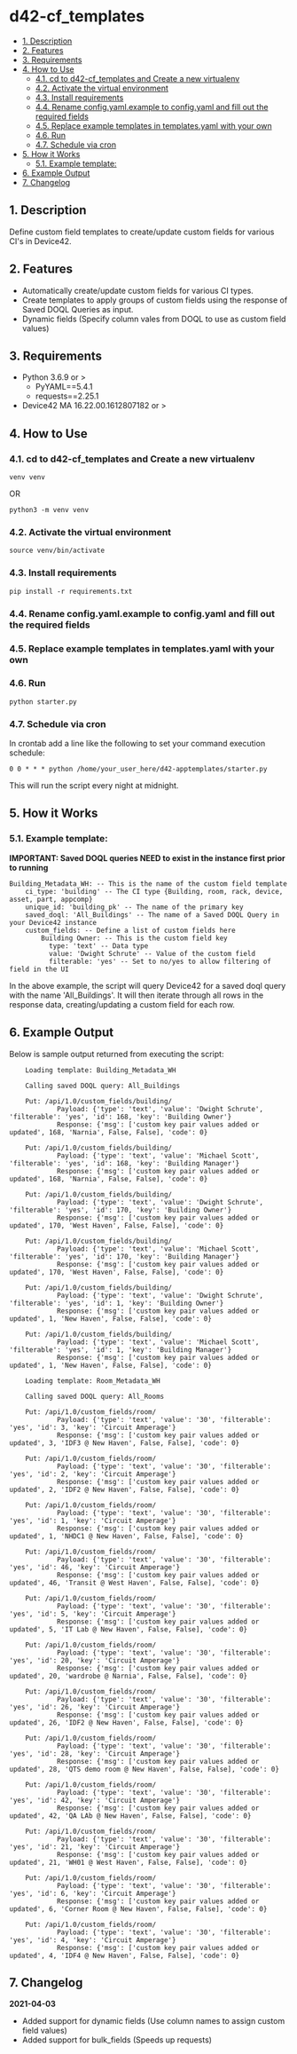 # d42-cf_templates
  - [1. Description](#1-description)
  - [2. Features](#2-features)
  - [3. Requirements](#3-requirements)
  - [4. How to Use](#4-how-to-use)
    - [4.1. cd to d42-cf_templates and Create a new virtualenv](#41-cd-to-d42-cf_templates-and-create-a-new-virtualenv)
    - [4.2. Activate the virtual environment](#42-activate-the-virtual-environment)
    - [4.3. Install requirements](#43-install-requirements)
    - [4.4. Rename config.yaml.example to config.yaml and fill out the required fields](#44-rename-configyamlexample-to-configyaml-and-fill-out-the-required-fields)
    - [4.5. Replace example templates in templates.yaml with your own](#45-replace-example-templates-in-templatesyaml-with-your-own)
    - [4.6. Run](#46-run)
    - [4.7. Schedule via cron](#47-schedule-via-cron)
  - [5. How it Works](#5-how-it-works)
    - [5.1. Example template:](#51-example-template)
  - [6. Example Output](#6-example-output)
  - [7. Changelog](#7-changelog)
## 1. Description
Define custom field templates to create/update custom fields for various CI's in Device42.

## 2. Features
- Automatically create/update custom fields for various CI types.
- Create templates to apply groups of custom fields using the response of Saved DOQL Queries as input.
- Dynamic fields (Specify column vales from DOQL to use as custom field values)

## 3. Requirements
- Python 3.6.9 or > 
    - PyYAML==5.4.1
    - requests==2.25.1
- Device42 MA 16.22.00.1612807182 or >

## 4. How to Use
### 4.1. cd to d42-cf_templates and Create a new virtualenv 

    venv venv

OR

    python3 -m venv venv



### 4.2. Activate the virtual environment

    source venv/bin/activate

### 4.3. Install requirements

    pip install -r requirements.txt

### 4.4. Rename config.yaml.example to config.yaml and fill out the required fields

### 4.5. Replace example templates in templates.yaml with your own

### 4.6. Run 

    python starter.py

### 4.7. Schedule via cron
In crontab add a line like the following to set your command execution schedule:

    0 0 * * * python /home/your_user_here/d42-apptemplates/starter.py

This will run the script every night at midnight.

## 5. How it Works
### 5.1. Example template:
**IMPORTANT: Saved DOQL queries NEED to exist in the instance first prior to running**

    Building_Metadata_WH: -- This is the name of the custom field template
        ci_type: 'building' -- The CI type {Building, room, rack, device, asset, part, appcomp}
        unique_id: 'building_pk' -- The name of the primary key
        saved_doql: 'All_Buildings' -- The name of a Saved DOQL Query in your Device42 instance
        custom_fields: -- Define a list of custom fields here
            Building Owner: -- This is the custom field key
              type: 'text' -- Data type
              value: 'Dwight Schrute' -- Value of the custom field
              filterable: 'yes' -- Set to no/yes to allow filtering of field in the UI

In the above example, the script will query Device42 for a saved doql query with the name 'All_Buildings'. It will then iterate through all rows in the response data, creating/updating a custom field for each row.

## 6. Example Output
Below is sample output returned from executing the script:  

        Loading template: Building_Metadata_WH

        Calling saved DOQL query: All_Buildings

        Put: /api/1.0/custom_fields/building/
                Payload: {'type': 'text', 'value': 'Dwight Schrute', 'filterable': 'yes', 'id': 168, 'key': 'Building Owner'}
                Response: {'msg': ['custom key pair values added or updated', 168, 'Narnia', False, False], 'code': 0}

        Put: /api/1.0/custom_fields/building/
                Payload: {'type': 'text', 'value': 'Michael Scott', 'filterable': 'yes', 'id': 168, 'key': 'Building Manager'}
                Response: {'msg': ['custom key pair values added or updated', 168, 'Narnia', False, False], 'code': 0}

        Put: /api/1.0/custom_fields/building/
                Payload: {'type': 'text', 'value': 'Dwight Schrute', 'filterable': 'yes', 'id': 170, 'key': 'Building Owner'}
                Response: {'msg': ['custom key pair values added or updated', 170, 'West Haven', False, False], 'code': 0}

        Put: /api/1.0/custom_fields/building/
                Payload: {'type': 'text', 'value': 'Michael Scott', 'filterable': 'yes', 'id': 170, 'key': 'Building Manager'}
                Response: {'msg': ['custom key pair values added or updated', 170, 'West Haven', False, False], 'code': 0}

        Put: /api/1.0/custom_fields/building/
                Payload: {'type': 'text', 'value': 'Dwight Schrute', 'filterable': 'yes', 'id': 1, 'key': 'Building Owner'}
                Response: {'msg': ['custom key pair values added or updated', 1, 'New Haven', False, False], 'code': 0}

        Put: /api/1.0/custom_fields/building/
                Payload: {'type': 'text', 'value': 'Michael Scott', 'filterable': 'yes', 'id': 1, 'key': 'Building Manager'}
                Response: {'msg': ['custom key pair values added or updated', 1, 'New Haven', False, False], 'code': 0}

        Loading template: Room_Metadata_WH

        Calling saved DOQL query: All_Rooms

        Put: /api/1.0/custom_fields/room/
                Payload: {'type': 'text', 'value': '30', 'filterable': 'yes', 'id': 3, 'key': 'Circuit Amperage'}
                Response: {'msg': ['custom key pair values added or updated', 3, 'IDF3 @ New Haven', False, False], 'code': 0}

        Put: /api/1.0/custom_fields/room/
                Payload: {'type': 'text', 'value': '30', 'filterable': 'yes', 'id': 2, 'key': 'Circuit Amperage'}
                Response: {'msg': ['custom key pair values added or updated', 2, 'IDF2 @ New Haven', False, False], 'code': 0}

        Put: /api/1.0/custom_fields/room/
                Payload: {'type': 'text', 'value': '30', 'filterable': 'yes', 'id': 1, 'key': 'Circuit Amperage'}
                Response: {'msg': ['custom key pair values added or updated', 1, 'NHDC1 @ New Haven', False, False], 'code': 0}

        Put: /api/1.0/custom_fields/room/
                Payload: {'type': 'text', 'value': '30', 'filterable': 'yes', 'id': 46, 'key': 'Circuit Amperage'}
                Response: {'msg': ['custom key pair values added or updated', 46, 'Transit @ West Haven', False, False], 'code': 0}

        Put: /api/1.0/custom_fields/room/
                Payload: {'type': 'text', 'value': '30', 'filterable': 'yes', 'id': 5, 'key': 'Circuit Amperage'}
                Response: {'msg': ['custom key pair values added or updated', 5, 'IT Lab @ New Haven', False, False], 'code': 0}

        Put: /api/1.0/custom_fields/room/
                Payload: {'type': 'text', 'value': '30', 'filterable': 'yes', 'id': 20, 'key': 'Circuit Amperage'}
                Response: {'msg': ['custom key pair values added or updated', 20, 'wardrobe @ Narnia', False, False], 'code': 0}

        Put: /api/1.0/custom_fields/room/
                Payload: {'type': 'text', 'value': '30', 'filterable': 'yes', 'id': 26, 'key': 'Circuit Amperage'}
                Response: {'msg': ['custom key pair values added or updated', 26, 'IDF2 @ New Haven', False, False], 'code': 0}

        Put: /api/1.0/custom_fields/room/
                Payload: {'type': 'text', 'value': '30', 'filterable': 'yes', 'id': 28, 'key': 'Circuit Amperage'}
                Response: {'msg': ['custom key pair values added or updated', 28, 'QTS demo room @ New Haven', False, False], 'code': 0}

        Put: /api/1.0/custom_fields/room/
                Payload: {'type': 'text', 'value': '30', 'filterable': 'yes', 'id': 42, 'key': 'Circuit Amperage'}
                Response: {'msg': ['custom key pair values added or updated', 42, 'QA LAb @ New Haven', False, False], 'code': 0}

        Put: /api/1.0/custom_fields/room/
                Payload: {'type': 'text', 'value': '30', 'filterable': 'yes', 'id': 21, 'key': 'Circuit Amperage'}
                Response: {'msg': ['custom key pair values added or updated', 21, 'WH01 @ West Haven', False, False], 'code': 0}

        Put: /api/1.0/custom_fields/room/
                Payload: {'type': 'text', 'value': '30', 'filterable': 'yes', 'id': 6, 'key': 'Circuit Amperage'}
                Response: {'msg': ['custom key pair values added or updated', 6, 'Corner Room @ New Haven', False, False], 'code': 0}

        Put: /api/1.0/custom_fields/room/
                Payload: {'type': 'text', 'value': '30', 'filterable': 'yes', 'id': 4, 'key': 'Circuit Amperage'}
                Response: {'msg': ['custom key pair values added or updated', 4, 'IDF4 @ New Haven', False, False], 'code': 0}

## 7. Changelog
**2021-04-03**  
  - Added support for dynamic fields (Use column names to assign custom field values)
  - Added support for bulk_fields (Speeds up requests)